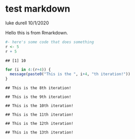 test markdown
================
luke durell
10/1/2020

Hello this is from Rmarkdown.

``` r
#- here's some code that does something
r <- 5
r + 5
```

    ## [1] 10

``` r
for (i in 4:(r+4)) {
  message(paste0("This is the ", i+4, "th iteration!"))
}
```

    ## This is the 8th iteration!

    ## This is the 9th iteration!

    ## This is the 10th iteration!

    ## This is the 11th iteration!

    ## This is the 12th iteration!

    ## This is the 13th iteration!
